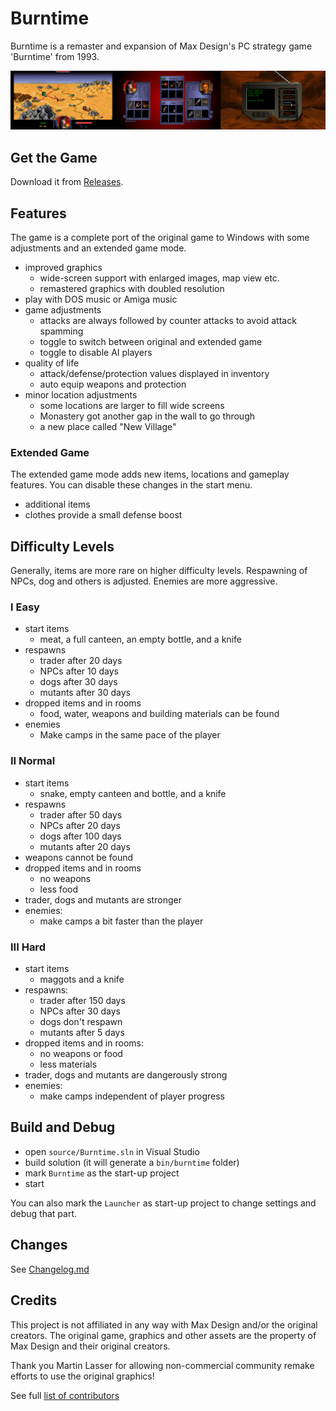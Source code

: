 # Burntime

Burntime is a remaster and expansion of Max Design's PC strategy game 'Burntime' from 1993.

![](./doc/screens.jpg)

## Get the Game

Download it from [Releases](https://github.com/jakobharder/burntime/releases).

## Features

The game is a complete port of the original game to Windows with some adjustments and an extended game mode.

- improved graphics
  - wide-screen support with enlarged images, map view etc.
  - remastered graphics with doubled resolution
- play with DOS music or Amiga music
- game adjustments
  - attacks are always followed by counter attacks to avoid attack spamming
  - toggle to switch between original and extended game
  - toggle to disable AI players
- quality of life
  - attack/defense/protection values displayed in inventory
  - auto equip weapons and protection
- minor location adjustments
  - some locations are larger to fill wide screens
  - Monastery got another gap in the wall to go through
  - a new place called "New Village"

### Extended Game

The extended game mode adds new items, locations and gameplay features.
You can disable these changes in the start menu.

- additional items
- clothes provide a small defense boost

## Difficulty Levels

Generally, items are more rare on higher difficulty levels.
Respawning of NPCs, dog and others is adjusted.
Enemies are more aggressive.

### I Easy

- start items
  - meat, a full canteen, an empty bottle, and a knife
- respawns
  - trader after 20 days
  - NPCs after 10 days
  - dogs after 30 days
  - mutants after 30 days
- dropped items and in rooms
  - food, water, weapons and building materials can be found
- enemies
  - Make camps in the same pace of the player

### II Normal

- start items
  - snake, empty canteen and bottle, and a knife
- respawns
  - trader after 50 days
  - NPCs after 20 days
  - dogs after 100 days
  - mutants after 20 days
- weapons cannot be found
- dropped items and in rooms
  - no weapons
  - less food
- trader, dogs and mutants are stronger
- enemies:
  - make camps a bit faster than the player

### III Hard

- start items
  - maggots and a knife
- respawns:
  - trader after 150 days
  - NPCs after 30 days
  - dogs don't respawn
  - mutants after 5 days
- dropped items and in rooms:
  - no weapons or food
  - less materials
- trader, dogs and mutants are dangerously strong
- enemies:
  - make camps independent of player progress

## Build and Debug

- open `source/Burntime.sln` in Visual Studio
- build solution (it will generate a `bin/burntime` folder)
- mark `Burntime` as the start-up project
- start

You can also mark the `Launcher` as start-up project to change settings and debug that part.

## Changes

See [Changelog.md](./resources/Changelog.md)

## Credits

This project is not affiliated in any way with Max Design and/or the original creators.
The original game, graphics and other assets are the property of Max Design and their original creators.

Thank you Martin Lasser for allowing non-commercial community remake efforts to use the original graphics!

See full [list of contributors](./resources/README.md#notes)
